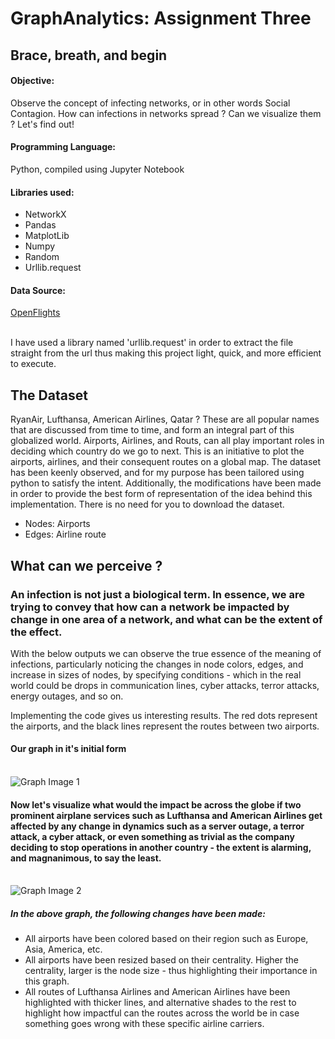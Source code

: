 # GraphAnalytics: Assignment Three

## Brace, breath, and begin

#### Objective:
Observe the concept of infecting networks, or in other words Social Contagion. How can infections in networks spread ? Can we visualize them ? Let's find out!

#### Programming Language:
Python, compiled using Jupyter Notebook

#### Libraries used:
* NetworkX
* Pandas
* MatplotLib
* Numpy
* Random
* Urllib.request

#### Data Source:
[OpenFlights](https://openflights.org/data.html "OpenFlights")

<br>I have used a library named 'urllib.request' in order to extract the file straight from the url thus making this project light, quick, and more efficient to execute.

## The Dataset

RyanAir, Lufthansa, American Airlines, Qatar ?
These are all popular names that are discussed from time to time, and form an integral part of this globalized world.
Airports, Airlines, and Routs, can all play important roles in deciding which country do we go to next. This is an initiative to plot the airports, airlines, and their consequent routes on a global map. The dataset has been keenly observed, and for my purpose has been tailored using python to satisfy the intent. Additionally, the modifications have been made in order to provide the best form of representation of the idea behind this implementation.
There is no need for you to download the dataset.

* Nodes: Airports
* Edges: Airline route

## What can we perceive ?
### An infection is not just a biological term. In essence, we are trying to convey that how can a network be impacted by change in one area of a network, and what can be the extent of the effect. 

With the below outputs we can observe the true essence of the meaning of infections, particularly noticing the changes in node colors, edges, and increase in sizes of nodes, by specifying conditions - which in the real world could be drops in communication lines, cyber attacks, terror attacks, energy outages, and so on.

Implementing the code gives us interesting results.
The red dots represent the airports, and the black lines represent the routes between two airports.


#### Our graph in it's initial form
<br>![Graph Image 1](https://lh3.googleusercontent.com/yetZpBwSkLUL-3JBp0Erah79lez6dbOZqi5xrftzP0SV-QECl18t1NtLlMG5P1EVAnZ6PXw-YE_Sh2EoHvb9xQN-t3-1c2YLHv-MOOMbrGEx5uSlIHHXKappFjtUrqx-ZuQmpUXfls-DcIsiI4EziU6tuogM-zL6wAxVcjl9HDo343u7kQCP_v7Xhga0FEAw5_U97-DjRepvVQK6k0U7PZp_MNVUZyabMd2fCtbLu1YFCRMC_yZ46uSzGII5wLI0u8L0VynygF9jIVN3skzREqqLh6ngcmwf_XX0Wzd82sp-P6o4gRuoBbyaC0SA2OxUan7421EDIAZSao9xTJNsqOfcY_gwhyYMHqpJkMbWlNVXjwxcxSL8iiq11ZrKAY3BCQXqWdRUQaUzVWcagM1LRqTWQU6tEY0Gmnjl4Mp36ajcE2_3AFz2WPWQ1Z8UUzB6FLlyUVRCnOoPCjy9nTkOHK4HAp0sOjvJI2GZG1hlg1dwC3_VhbBX7Pqk0NycH730aodNqAoTrMbr2yzxhPENkDVnCtCO3sCMhagM8openhTP9anjwhBf6eFDvDQZ668sz1ooWWQh2HbUSXXNm0YG6RTK7NraZv814jNGtJcwyFaMac8It7QN_5VXHI5KQozWlBnDk8OjLOsRQn5pfEKaxBdSU2hS-w=w1018-h745-no)

#### Now let's visualize what would the impact be across the globe if two prominent airplane services such as Lufthansa and American Airlines get affected by any change in dynamics such as a server outage, a terror attack, a cyber attack, or even something as trivial as the company deciding to stop operations in another country - the extent is alarming, and magnanimous, to say the least.

<br>![Graph Image 2](https://lh3.googleusercontent.com/x0ExyXKAOYDF21n9GfAIoGNho9DxrTImSwwC0tinUUQ5q8ZROGdKJQFDlF2cZbnPOXualiOo1Jlk9d9ltEX7Th327lLLkKSfQyDFSar3p0NBwTwcUkqbIy0s_CGpmLXoGJ83-wakgBXcvVmqi2XJuApxEdX4fUqBuJIA-r7PIkwGLGwou6O7rpOBMluZ1aZQ2y3aWVnMHUx5Z8KEy0munwi2_mjSNjA096HorFA1wDHs7RnjWZjVbWypYyWy3yLI3guPOkO6sqxbIZApeC3KKWqzatbimFutn8Dae0t-9y0KEDsi4JIlNZVnGQdYrusYgiszUWaTiIZnOMdesqtfcELtGWbJ18exynoMt-kjaJxh9adzfH_-QPRfHAIRwcK1M5w718MZZ7fs7_2On3QmiV_YTWbKpXGuQR9h0kYPLbiXUdUB42Fh7_mtm8XZPHfkf6M4U9csojY8qRTVp3bAKFFbFuqozUxtit2HJU4d5QoOV63BnlFqNp_HThsZ_kbaLKefCQQLGNNAEyspaXzl6RXEZtcGnwT9bv4tlonbC5F4xvHDiUnPe580ws4kKHiOg5Sc90iMCNqJ40VpWDCj3SkRld3Nx2eOT0Pm5i4-R-JZZotrNAGpMAUlhZV2MAy0-bUEsr9_Qwm3wtgUxCD9zKs_swj2lQ=w1018-h745-no)

##### In the above graph, the following changes have been made:
* All airports have been colored based on their region such as Europe, Asia, America, etc.
* All airports have been resized based on their centrality. Higher the centrality, larger is the node size - thus highlighting their importance in this graph.
* All routes of Lufthansa Airlines and American Airlines have been highlighted with thicker lines, and alternative shades to the rest to highlight how impactful can the routes across the world be in case something goes wrong with these specific airline carriers.

